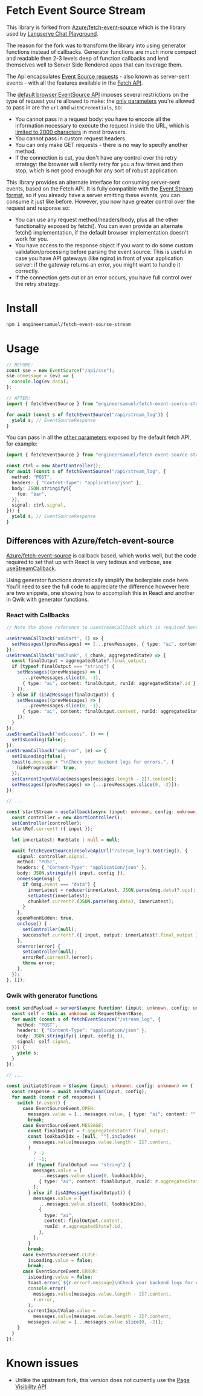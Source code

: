 # Fetch Event Source Stream

This library is forked from [Azure/fetch-event-source](https://github.com/Azure/fetch-event-source) which is the library used by [Langserve Chat Playground](https://github.com/langchain-ai/langserve/tree/main/langserve/chat_playground).

The reason for the fork was to transform the library into using generator functions instead of callbacks. Generator functions are much more compact and readable then 2-3 levels deep of function callbacks and lend themselves well to Server Side Rendered apps that can leverage them.

The Api encapsulates [Event Source requests](https://developer.mozilla.org/en-US/docs/Web/API/Server-sent_events/Using_server-sent_events) - also known as server-sent events - with all the features available in the [Fetch API](https://developer.mozilla.org/en-US/docs/Web/API/Fetch_API).

The [default browser EventSource API](https://developer.mozilla.org/en-US/docs/Web/API/EventSource) imposes several restrictions on the type of request you're allowed to make: the [only parameters](https://developer.mozilla.org/en-US/docs/Web/API/EventSource/EventSource#Parameters) you're allowed to pass in are the `url` and `withCredentials`, so:

- You cannot pass in a request body: you have to encode all the information necessary to execute the request inside the URL, which is [limited to 2000 characters](https://stackoverflow.com/questions/417142) in most browsers.
- You cannot pass in custom request headers
- You can only make GET requests - there is no way to specify another method.
- If the connection is cut, you don't have any control over the retry strategy: the browser will silently retry for you a few times and then stop, which is not good enough for any sort of robust application.

This library provides an alternate interface for consuming server-sent events, based on the Fetch API. It is fully compatible with the [Event Stream format](https://developer.mozilla.org/en-US/docs/Web/API/Server-sent_events/Using_server-sent_events#Event_stream_format), so if you already have a server emitting these events, you can consume it just like before. However, you now have greater control over the request and response so:

- You can use any request method/headers/body, plus all the other functionality exposed by fetch(). You can even provide an alternate fetch() implementation, if the default browser implementation doesn't work for you.
- You have access to the response object if you want to do some custom validation/processing before parsing the event source. This is useful in case you have API gateways (like nginx) in front of your application server: if the gateway returns an error, you might want to handle it correctly.
- If the connection gets cut or an error occurs, you have full control over the retry strategy.

# Install

```sh
npm i engineersamuel/fetch-event-source-stream
```

# Usage

```ts
// BEFORE:
const sse = new EventSource("/api/sse");
sse.onmessage = (ev) => {
  console.log(ev.data);
};

// AFTER:
import { fetchEventSource } from "engineersamuel/fetch-event-source-stream";

for await (const s of fetchEventSource("/api/stream_log")) {
  yield s; // EventSourceResponse
}
```

You can pass in all the [other parameters](https://developer.mozilla.org/en-US/docs/Web/API/WindowOrWorkerGlobalScope/fetch#Parameters) exposed by the default fetch API, for example:

```ts
import { fetchEventSource } from "engineersamuel/fetch-event-source-stream";

const ctrl = new AbortController();
for await (const s of fetchEventSource("/api/stream_log", {
  method: "POST",
  headers: { "Content-Type": "application/json" },
  body: JSON.stringify({
    foo: "bar",
  }),
  signal: ctrl.signal,
})) {
  yield s; // EventSourceResponse
}
```

## Differences with Azure/fetch-event-source

[Azure/fetch-event-source](https://github.com/Azure/fetch-event-source) is callback based, which works well, but the code required to set that up with React is very tedious and verbose, see [useStreamCallback](https://github.com/langchain-ai/langserve/blob/main/langserve/chat_playground/src/useStreamCallback.tsx).

Using generator functions dramatically simplify the boilerplate code here. You'll need to see the full code to appreciate the difference however here are two snippets, one showing how to accomplish this in React and another in Qwik with generator functions.

### React with Callbacks

```ts
// Note the above reference to useStreamCallback which is required here

useStreamCallback("onStart", () => {
  setMessages((prevMessages) => [...prevMessages, { type: "ai", content: "" }]);
});
useStreamCallback("onChunk", (_chunk, aggregatedState) => {
  const finalOutput = aggregatedState?.final_output;
  if (typeof finalOutput === "string") {
    setMessages((prevMessages) => [
      ...prevMessages.slice(0, -1),
      { type: "ai", content: finalOutput, runId: aggregatedState?.id },
    ]);
  } else if (isAIMessage(finalOutput)) {
    setMessages((prevMessages) => [
      ...prevMessages.slice(0, -1),
      { type: "ai", content: finalOutput.content, runId: aggregatedState?.id },
    ]);
  }
});
useStreamCallback("onSuccess", () => {
  setIsLoading(false);
});
useStreamCallback("onError", (e) => {
  setIsLoading(false);
  toast(e.message + "\nCheck your backend logs for errors.", {
    hideProgressBar: true,
  });
  setCurrentInputValue(messages[messages.length - 2]?.content);
  setMessages((prevMessages) => [...prevMessages.slice(0, -2)]);
});

// ...

const startStream = useCallback(async (input: unknown, config: unknown) => {
  const controller = new AbortController();
  setController(controller);
  startRef.current?.({ input });

  let innerLatest: RunState | null = null;

  await fetchEventSource(resolveApiUrl("/stream_log").toString(), {
    signal: controller.signal,
    method: "POST",
    headers: { "Content-Type": "application/json" },
    body: JSON.stringify({ input, config }),
    onmessage(msg) {
      if (msg.event === "data") {
        innerLatest = reducer(innerLatest, JSON.parse(msg.data)?.ops);
        setLatest(innerLatest);
        chunkRef.current?.(JSON.parse(msg.data), innerLatest);
      }
    },
    openWhenHidden: true,
    onclose() {
      setController(null);
      successRef.current?.({ input, output: innerLatest?.final_output });
    },
    onerror(error) {
      setController(null);
      errorRef.current?.(error);
      throw error;
    },
  });
}, []);
```

### Qwik with generator functions

```ts
const sendPayload = server$(async function* (input: unknown, config: unknown) {
  const self = this as unknown as RequestEventBase;
  for await (const s of fetchEventSource("/stream_log", {
    method: "POST",
    headers: { "Content-Type": "application/json" },
    body: JSON.stringify({ input, config }),
    signal: self.signal,
  })) {
    yield s;
  }
});

// ...

const initiateStream = $(async (input: unknown, config: unknown) => {
  const response = await sendPayload(input, config);
  for await (const r of response) {
    switch (r.event) {
      case EventSourceEvent.OPEN:
        messages.value = [...messages.value, { type: "ai", content: "" }];
        break;
      case EventSourceEvent.MESSAGE:
        const finalOutput = r.aggregatedState?.final_output;
        const lookbackIdx = [null, ""].includes(
          messages.value[messages.value.length - 2]?.content,
        )
          ? -2
          : -1;
        if (typeof finalOutput === "string") {
          messages.value = [
            ...messages.value.slice(0, lookbackIdx),
            { type: "ai", content: finalOutput, runId: r.aggregatedState?.id },
          ];
        } else if (isAIMessage(finalOutput)) {
          messages.value = [
            ...messages.value.slice(0, lookbackIdx),
            {
              type: "ai",
              content: finalOutput.content,
              runId: r.aggregatedState?.id,
            },
          ];
        }
        break;
      case EventSourceEvent.CLOSE:
        isLoading.value = false;
        break;
      case EventSourceEvent.ERROR:
        isLoading.value = false;
        toast.error(`${r.error?.message}\nCheck your backend logs for errors.`);
        console.error(
          messages.value[messages.value.length - 2]?.content,
          r.error,
        );
        currentInputValue.value =
          messages.value[messages.value.length - 2]?.content;
        messages.value = [...messages.value.slice(0, -2)];
    }
  }
});
```

# Known issues

- Unlike the upstream fork, this version does not currently use the [Page Visibility API](https://developer.mozilla.org/en-US/docs/Web/API/Page_Visibility_API)
